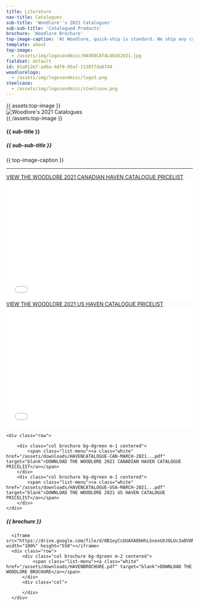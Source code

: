 ```yaml
---
title: Literature
nav-title: Catalogues
sub-title: 'Woodlore''s 2021 Catalogues'
sub-sub-title: 'Catalogued Products'
brochure: 'Woodlore Brochure'
top-image-caption: 'At Woodlore, quick-ship is standard. We ship any catalogued product, in any of our 24 standard finishes in 8 business days from receipt of order, with no quantity limitations. If you need it faster, just let us know. Processes are in place to expedite shipping for those times when it just can’t wait. When it comes to custom product, Woodlore can design, engineer and deliver the majority of custom product requirements in 2-4 weeks, depending on the level of complexity.'
template: about
top-image:
  - /assets/img/logosandmisc/HAVENCATALOGUE2021.jpg
fieldset: default
id: 01a012e7-ad6a-4df9-95af-1138ffda6744
woodlorelogo:
  - /assets/img/logosandmisc/logo3.png
steelcase:
  - /assets/img/logosandmisc/steelcase.png
---
```

<section class="regular">
  	<div class="container-fluid centered">
  		<div class="block">
  		    <div class="row">
                {{ assets:top-image }}
  		        <div class="col">
                    <img src="{{ glide:url q="75" fm="jpg" }}" class="large-image" alt="Woodlore's 2021 Catalogues"/>
 		        </div>
                {{ /assets:top-image }}
  		    </div>
  		</div>
  		<div class="block">
  			<h4 class="orange bold">{{ sub-title }}</h4>
              <h5 class="orange bold">{{ sub-sub-title }}</h5>
  			<p>{{ top-image-caption }}</p>
  		</div>
  		<hr>
      </div>
</section>
<section class="regular">
    <div class="row">
        <div class="col brochure bg-dgreen m-1 centered">
            <span class="list-menu"><a class="white" href="https://issuu.com/woodloretech/docs/havencatalogue-can-march-2021..?e=3452000/59408765" target="blank" >VIEW THE WOODLORE 2021 CANADIAN HAVEN CATALOGUE PRICELIST</a></span>
        </div>
    </div>
    <div class="row">
        <div class="col">
            <iframe allowfullscreen="true" style="border:none;width:100%;height:326px;" src="//e.issuu.com/embed.html?d=havencatalogue-can-march-2021..&u=woodloretech"></iframe>
        </div>
    </div>
    <div class="row">
        <div class="col brochure bg-dgreen m-1 centered">
            <span class="list-menu"><a class="white" href="https://issuu.com/woodloretech/docs/havencatalogue-usa-march-2021..?e=3452000/59409006" target="blank" >VIEW THE WOODLORE 2021 US HAVEN CATALOGUE PRICELIST</a></span>
        </div>
    </div>
    <div class="row">
        <div class="col">
            <iframe allowfullscreen="true" style="border:none;width:100%;height:326px;" src="//e.issuu.com/embed.html?d=havencatalogue-usa-march-2021..&u=woodloretech"></iframe>
        </div>
    </div>

    <div class="row">

        <div class="col brochure bg-dgreen m-1 centered">
            <span class="list-menu"><a class="white" href="/assets/downloads/HAVENCATALOGUE-CAN-MARCH-2021...pdf" target="blank">DOWNLOAD THE WOODLORE 2021 CANADIAN HAVEN CATALOGUE PRICELIST</a></span>
        </div>
        <div class="col brochure bg-dgreen m-1 centered">
            <span class="list-menu"><a class="white" href="/assets/downloads/HAVENCATALOGUE-USA-MARCH-2021...pdf" target="blank">DOWNLOAD THE WOODLORE 2021 US HAVEN CATALOGUE PRICELIST</a></span>
        </div>
    </div>
</section>
<section class="regular">
       <h5 class="orange bold">{{ brochure }}</h5>

      <iframe src="https://drive.google.com/file/d/0B1eyCcUUAXA0bHhLSnoxUXJOLUc3aDVONkxpb2ZEclhjWm13/preview" width="100%" height="550"></iframe>
      <div class="row">
          <div class="col brochure bg-dgreen m-2 centered">
              <span class="list-menu"><a class="white" href="/assets/downloads/HAVENBROCHURE.pdf" target="blank">DOWNLOAD THE WOODLORE BROCHURE</a></span>
          </div>
          <div class="col">

          </div>
      </div>
</section>
